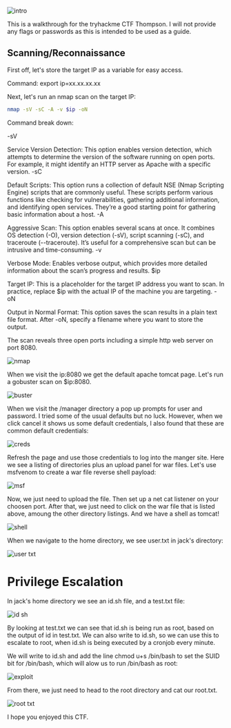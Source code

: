 ![intro](https://github.com/user-attachments/assets/e1d0f3d1-a767-446b-a75f-6b857c6f4137)

This is a walkthrough for the tryhackme CTF Thompson. I will not provide any flags or passwords as this is intended to be used as a guide. 

## Scanning/Reconnaissance

First off, let's store the target IP as a variable for easy access.

Command: export ip=xx.xx.xx.xx

Next, let's run an nmap scan on the target IP:
```bash
nmap -sV -sC -A -v $ip -oN
```

Command break down:

-sV

Service Version Detection: This option enables version detection, which attempts to determine the version of the software running on open ports. For example, it might identify an HTTP server as Apache with a specific version.
-sC

Default Scripts: This option runs a collection of default NSE (Nmap Scripting Engine) scripts that are commonly useful. These scripts perform various functions like checking for vulnerabilities, gathering additional information, and identifying open services. They’re a good starting point for gathering basic information about a host.
-A

Aggressive Scan: This option enables several scans at once. It combines OS detection (-O), version detection (-sV), script scanning (-sC), and traceroute (--traceroute). It’s useful for a comprehensive scan but can be intrusive and time-consuming.
-v

Verbose Mode: Enables verbose output, which provides more detailed information about the scan’s progress and results.
$ip

Target IP: This is a placeholder for the target IP address you want to scan. In practice, replace $ip with the actual IP of the machine you are targeting.
-oN

Output in Normal Format: This option saves the scan results in a plain text file format. After -oN, specify a filename where you want to store the output.

The scan reveals three open ports including a simple http web server on port 8080.

![nmap](https://github.com/user-attachments/assets/7dfd6640-2b53-4d6d-bcda-b1e25ecf49b9)

When we visit the ip:8080 we get the default apache tomcat page. Let's run a gobuster scan on $ip:8080.

![buster](https://github.com/user-attachments/assets/0d164a8c-413a-4726-9167-fb3c4ceac7d5)

When we visit the /manager directory a pop up prompts for user and password. I tried some of the usual defaults but no luck. However, when we click cancel it shows us some default credentials, I also found that these are common default credentials:

![creds](https://github.com/user-attachments/assets/6425c364-4cf7-414a-b4fc-b106bce24ce7)

Refresh the page and use those credentials to log into the manger site. 
Here we see a listing of directories plus an upload panel for war files. Let's use msfvenom to create a war file reverse shell payload:

![msf](https://github.com/user-attachments/assets/4076239d-b668-4fb2-9f6a-103313808642)

Now, we just need to upload the file. Then set up a net cat listener on your choosen port. After that, we just need to click on the war file that is listed above, amoung the other directory listings. And we have a shell as tomcat!

![shell](https://github.com/user-attachments/assets/91b3499b-8fd4-4ab7-9d68-2d5f70d4db42)

When we navigate to the home directory, we see user.txt in jack's directory:

![user txt](https://github.com/user-attachments/assets/6cb6d8ac-dd18-4c75-9819-a28e55739495)

# Privilege Escalation

In jack's home directory we see an id.sh file, and a test.txt file:

![id sh](https://github.com/user-attachments/assets/c37def8b-c2c7-4274-b638-c1eed36db692)

By looking at test.txt we can see that id.sh is being run as root, based on the output of id in test.txt. We can also write to id.sh, so we can use this to escalate to root, when id.sh is being executed by a cronjob every minute.

We will write to id.sh and add the line chmod u+s /bin/bash to set the SUID bit for /bin/bash, which will alow us to run /bin/bash as root:

![exploit](https://github.com/user-attachments/assets/b2a9bcfa-915f-4ebb-9317-77560acbd143)

From there, we just need to head to the root directory and cat our root.txt. 

![root txt](https://github.com/user-attachments/assets/c415d9af-b440-4ded-a306-29e3d2e44555)

I hope you enjoyed this CTF.







